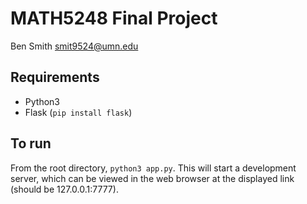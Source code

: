 # MATH5248 Final Project
Ben Smith smit9524@umn.edu

## Requirements
* Python3
* Flask (`pip install flask`)

## To run
From the root directory, `python3 app.py`. 
This will start a development server, which can be viewed in the 
web browser at the displayed link (should be 127.0.0.1:7777).
